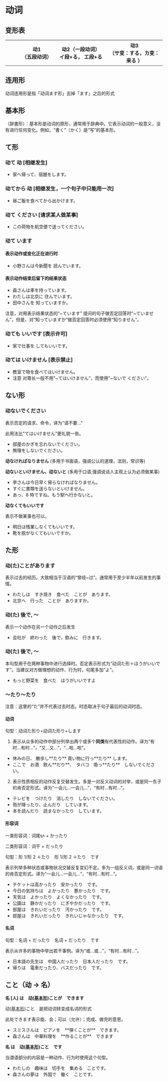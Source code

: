 # 动词

## 变形表

<table :class="$style['verb-conjugation-table']">
  <colgroup>
    <col style="width: 8%" />
    <col style="width: 7%" />
    <col style="width: 5%" />
    <col style="width: 12%" />
    <col style="width: 8%" />
    <col style="width: 5%" />
    <col style="width: 19%" />
    <col style="width: 14%" />
    <col style="width: 5%" />
    <col style="width: 17%" />
  </colgroup>
  <thead>
    <tr style="border-bottom: 2px solid #999;">
      <th></th>
      <th colspan="3">
        <div>动1</div>
        <div>（五段动词）</div>
      </th>
      <th colspan="3">
        <div>动2（一段动词）</div>
        <div>イ段+る， エ段+る</div>
      </th>
      <th colspan="3">
        <div>动3</div>
        <div>（サ变：する，カ变：来る ）</div>
      </th>
    </tr>
  </thead>
  <tbody>
  <template v-for="(formData, form) of conjugations" :key="form">
    <template  v-for="ending in verbEndings">
    <tr>
      <td v-if="ending==='う'" rowspan="9"><b>{{form}}</b></td>
      <td>{{ending}}</td>
      <td>→</td>
      <td v-html="formData[ending]"></td>
      <template  v-if="ending==='う'">
        <td>～る</td>
        <td>→</td>
        <td v-html="formData['る2']"></td>
        <td>来る</td>
        <td>→</td>
        <td v-html="formData['来る']"></td>
      </template>
      <template  v-else-if="ending==='く'">
        <td colspan="3"></td>
        <td>する</td>
        <td>→</td>
        <td v-html="formData['する']"></td>
      </template>
      <template  v-else-if="ending==='ぐ'">
        <td colspan="3"></td>
        <td>～する</td>
        <td>→</td>
        <td v-html="'～'+formData['する']"></td>
      </template>
      <template v-else>
        <td colspan="3"></td>
        <td colspan="3"></td>
      </template>
    </tr>
    <tr v-if="ending==='る' && form!=='ない'"><td colspan="10" style="background-color: #aaa; height: 1px;"></td></tr>
    </template>
  </template>
  </tbody>

</table>

## 连用形

动词连用形是指「动词ます形」去掉「ます」之后的形式

## 基本形

（辞書形）：基本形是动词的原形，通常用于辞典中。它表示动词的一般意义，没有进行任何变化。例如，“書く”（かく）是“写”的基本形。

## て形

### **动て 动** \[相继发生\]

<ul class="example">
  <li>家へ帰って、宿題をします。</li>
</ul>

### **动てから 动** \[相继发生，一个句子中只能用一次\]

<ul class="example">
  <li>昼ご飯を食べてから出かけます。</li>
</ul>

### **动て ください** \[请求某人做某事\]

<ul class="example">
  <li>この荷物を航空便で送ってください。</li>
</ul>

### 动て います

#### 表示动作或变化正在进行时

<ul class="example">
  <li>小野さんは今新聞を 読んでいます。</li>
</ul>

#### 表示动作结束后留下的结果状态

<ul class="example">
  <li>森さんは車を持っています。</li>
  <li>わたしは北京に 住んでいます。</li>
  <li>田中さんを 知っていますか。</li>
</ul>

注意，对用表示结果状态的“~ています” 提问的句子做否定回答时“~ていません”，但是，对“知っていますか”做否定回答时必须使用“知りません”。

### **动ても いいです** \[表示许可\]

<ul class="example">
  <li>家で仕事を してもいいです。</li>
</ul>

### 动ては いけません \[表示禁止\]

<ul class="example">
  <li>教室で物を食べてはいけません。</li>
  <li>注意 对尊长一般不用"~てはいけません"，而使用"~ないで ください"。</li>
</ul>

## ない形

### 动ないでください

表示否定的请求、命令，译为"请不要…"

此用法比"てはいけません"更礼貌一些。

<ul class="example">
  <li>部屋のかぎを忘れないでください。</li>
  <li>無理をしないでください。</li>
</ul>

**动なければなりません** (多用于书面语，强调公认的道理，法则，常识等)

**动ないといけません、动ないと** (多用于口语,强调说话人主观上认为必须做某事)

<ul class="example">
  <li>李さんは今日早く帰らなければなりません。</li>
  <li>すぐに書類を送らないといけません。</li>
  <li>あっ、8 時ですね。もう駅へ行かないと。</li>
</ul>

**动なくてもいいです**

表示不做某事也可以。

<ul class="example">
  <li>明日は残業しなくてもいいです。</li>
  <li>靴を脱がなくてもいいですか。</li>
</ul>

## た形

### 动(た)ことがあります

表示过去的经历。大致相当于汉语的“曾经~过”。通常用于至少半年以前发生的事情。

<ul class="example">
  <li>わたしは　すき焼き　食べた　ことが　あります。</li>
  <li>北京へ　行った　ことが　ありますか。</li>
</ul>

### 动(た) 後で, ～

表示一个动作在另一个动作之后发生

<ul class="example">
  <li>会社が　終わった　後で，飲みに　行きます。</li>
</ul>

### 动(た) 後で, ～

本句型用于在两种事物中进行选择时。否定表示形式为“动词た形＋ほうがいいです”。当建议对方做理想的动作、行为时，句尾多加“よ”。

<ul class="example">
  <li>もっと野菜を　食べた　ほうがいいですよ</li>
</ul>

### ～たり～たり

注意：这里的“た”并不代表过去时态。时态取决于句子最后的动词时态。

#### 动词

句型：动词た形り+动词た形り+します

1.  表示从众多的动作中部分列举出两个或多个**同类**有代表性的动作。译为“有时…有时…”，“又…又…”，“…啦…啦”。

<ul class="example">
  <li>休みの日、 散歩し**たり** 買い物に行っ**たり** します。</li>
  <li>ここで　お酒　飲ん**だり**、　タバコ　吸っ**たり**　しないでください。</li>
</ul>

2.  表示性质相反的动作反复交替发生。多是一对反义动词的对举，或是同一东子的肯否定形式。译为“一会儿…一会儿…”，“有时…有时…”。

<ul class="example">
  <li>テレビを　つけたり　消したり　しないでください。</li>
  <li>雨が降ったり、止んだり　しています。</li>
  <li>本を読んだり　読まなかったり　しています。</li>
</ul>

#### 形容词

一类形容词：词尾~~い~~ + かったり

二类形容词：词干 + だったり

句型：形 1/形 2 ＋たり　形 1/形 2 ＋たり　です

表示列举多种状态或事物状况交替反复变幻不定。多为一组反义词，或是同一词语的肯否定形式。译为“一会儿…一会儿…”，“有时…有时…”。

<ul class="example">
  <li>チケットは高かったり　安かったり　です。</li>
  <li>今日の気持ちは　よかったり　悪かったり　です。</li>
  <li>天気は　よかったり　よくなかったり　です。</li>
  <li>公園は　静かだったり　にぎやかだったり　です。</li>
  <li>部屋は　きれいだったり　汚かったり　です。</li>
  <li>部屋は　きれいだったり　きれいじゃなかったり　です。</li>
</ul>

#### 名词

句型：名词 + だったり　名词 + だったり　です

表示从许多的事物中举出若干事例。译为“或…或…”，“有时…有时…”。

<ul class="example">
  <li>日本語の先生は　中国人だったり　日本人だったり　です。</li>
  <li>帰りは　電車だったり、バスだったり　です。</li>
</ul>

## こと（动 -\> 名）

**名 \[人\] は　动([基本形](./动词.md#基本形))ことが　できます**

动([基本形](./动词.md#基本形))こと　是把动词转变成名词的形式

此处できます表示能、会；可以（允许）；完成、做完的意思。

<ul class="example">
  <li>スミスさんは　ピアノを　**弾くことが**　できます。</li>
  <li>森さんは　中華料理を　**作ることが**　できます</li>
</ul>

**名 は　动([基本形](./动词.md#基本形))こと　です**

当谓语部分的内容是一种动作、行为时使用这个句型。

<ul class="example">
  <li>わたしの　趣味は　切手を　集める　ことです。</li>
  <li>森さんの夢は　外国で　働く　ことです。</li>
</ul>

<script setup lang="ts">
const verbEndings = ['う', 'く', 'ぐ', 'す', 'つ', 'ぬ', 'ぶ', 'む', 'る'];
const conjugations = {
  'ます': {
    う: 'います', く: 'きます', ぐ: 'ぎます', す: 'します', つ: 'ちます', ぬ: 'にます', ぶ: 'びます', む: 'みます', る: 'ります',
    る2: 'ます',
    来る: '来ます', する: 'します',
  },
  'て': {
    う: '～って', く: '～いて', ぐ: '～いで', す: '～して', つ: '～って', ぬ: '～んで', ぶ: '～んで', む: '～んで', る: '～って',
    る2: 'て',
    来る: '来て', する: 'して'
  },
  'た': {
    う: '～った', く: '～いた', ぐ: '～いだ', す: '～した', つ: '～った', ぬ: '～んだ', ぶ: '～んだ', む: '～んだ', る: '～った',
    る2: 'た',
    来る: '来た', する: 'した'
  },
  'ない': {
    う: '～<b style="color: red;">わ</b>ない', く: '～かない', ぐ: '～がない', す: '～さない', つ: '～たない', ぬ: '～なない', ぶ: '～ばない', む: '～まない', る: '～らない',
    る2: `<s style="color: red;">(ます)</s>形＋ない`,
    来る: '<b style="color: red;">来(こ)</b>ない', する: 'しない'
  },
}

</script>

<style module lang="scss">
  .verb-conjugation-table {
    box-shadow: 3px 3px 3px lightgray;
    border: 1px solid lightgray;
    border-radius: 5px;
    /* width: 760px!important; */
    td, th {
      font-size: 16px;
      padding: 0 5px;
      text-align: center;
    }
  }

</style>
